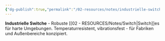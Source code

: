 ```yaml
---
{"dg-publish":true,"permalink":"/02-resources/notes/industrielle-switche/","tags":["informatik/netzwerk/switch/typ","informatik/netzwerk/robust","informatik/hardware"],"noteIcon":"","updated":"2025-09-10T17:04:18.432+02:00"}
---
```



**Industrielle Switche** - Robuste [[02 - RESOURCES/Notes/Switch\|Switch]]es für harte Umgebungen.
Temperaturresistent, vibrationsfest - für Fabriken und Außenbereiche konzipiert.